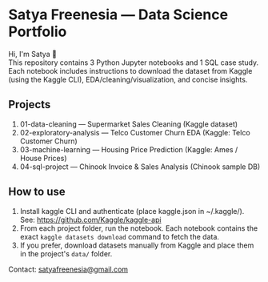 # Satya Freenesia — Data Science Portfolio

Hi, I'm Satya 👋  
This repository contains 3 Python Jupyter notebooks and 1 SQL case study.  
Each notebook includes instructions to download the dataset from Kaggle (using the Kaggle CLI), EDA/cleaning/visualization, and concise insights.

## Projects
1. 01-data-cleaning — Supermarket Sales Cleaning (Kaggle dataset)
2. 02-exploratory-analysis — Telco Customer Churn EDA (Kaggle: Telco Customer Churn)
3. 03-machine-learning — Housing Price Prediction (Kaggle: Ames / House Prices)
4. 04-sql-project — Chinook Invoice & Sales Analysis (Chinook sample DB)

## How to use
1. Install kaggle CLI and authenticate (place kaggle.json in ~/.kaggle/). See: https://github.com/Kaggle/kaggle-api
2. From each project folder, run the notebook. Each notebook contains the exact `kaggle datasets download` command to fetch the data.
3. If you prefer, download datasets manually from Kaggle and place them in the project's `data/` folder.

Contact: satyafreenesia@gmail.com
